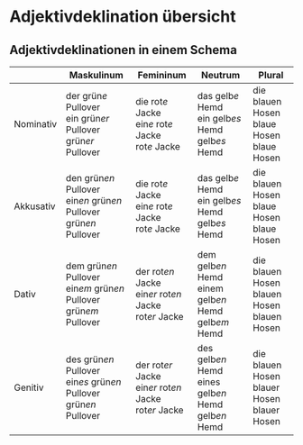 # Adjektivdeklination übersicht

## Adjektivdeklinationen in einem Schema

| | Maskulinum | Femininum | Neutrum | Plural | 
| ----- | ----- | ----- | ----- | ----- |
| Nominativ | der grün*e* Pullover <br/> ein grün*er* Pullover <br/> grün*er* Pullover | die rot*e* Jacke <br/> ein*e* rot*e* Jacke <br/> rot*e* Jacke | das gelb*e* Hemd <br/> ein gelb*es* Hemd <br/> gelb*es* Hemd | die blauen Hosen <br/> blaue Hosen <br/> blaue Hosen |
| Akkusativ | den grün*en* Pullover <br/> ein*en* grün*en* Pullover <br/> grün*en* Pullover | die rot*e* Jacke <br/> ein*e* rot*e* Jacke <br/> rot*e* Jacke | das gelb*e* Hemd <br/> ein gelb*es* Hemd <br/> gelb*es* Hemd | die blauen Hosen <br/> blaue Hosen <br/> blaue Hosen |
| Dativ | dem grün*en* Pullover <br/> ein*em* grün*en* Pullover <br/> grün*em* Pullover | der rot*en* Jacke <br/> ein*er* rot*en* Jacke <br/> rot*er* Jacke | dem gelb*en* Hemd <br/> einem gelb*en* Hemd <br/> gelb*em* Hemd | die blauen Hosen <br/> blauen Hosen <br/> blauen Hosen |
| Genitiv | des grün*en* Pullover <br/> ein*es* grün*en* Pullover <br/> grün*en* Pullover | der rot*er* Jacke <br/> ein*er* rot*en* Jacke <br/> rot*er* Jacke | des gelb*en* Hemd <br/> eines gelb*en* Hemd <br/> gelb*en* Hemd | die blauen Hosen <br/> blauer Hosen <br/> blauer Hosen |

